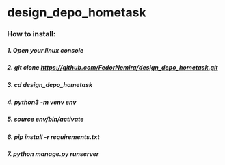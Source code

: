 # design_depo_hometask
### __How to install:__

##### __1.__ Open your linux console
##### __2.__ git clone https://github.com/FedorNemira/design_depo_hometask.git
##### __3.__ cd design_depo_hometask
##### __4.__ python3 -m venv env
##### __5.__ source env/bin/activate
##### __6.__ pip install -r requirements.txt
##### __7.__ python manage.py runserver
